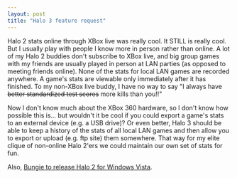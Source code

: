 ```yaml
---
layout: post
title: "Halo 3 feature request"
---
```


<p>Halo 2 stats online through XBox live was really cool.  It STILL is really cool.  But I usually play with people I know more in person rather than online.  A lot of my Halo 2 buddies don't subscribe to XBox live, and big group games with my friends are usually played in person at LAN parties (as opposed to meeting friends online).  None of the stats for local LAN games are recorded anywhere.  A game's stats are viewable only immediately after it has finished.  To my non-XBox live buddy, I have no way to say "I always have <span style="text-decoration: line-through;">better standardized test scores</span> more kills than you!!"</p>
  
<p>Now I don't know much about the XBox 360 hardware, so I don't know how possible this is...  but wouldn't it be cool if you could export a game's stats to an external device (e.g. a USB drive)?  Or even better, Halo 3 should be able to keep a history of the stats of all local LAN games and then allow you to export or upload (e.g. ftp site) them somewhere.  That way for my elite clique of non-online Halo 2'ers we could maintain our own set of stats for fun.</p>
  
<p>Also, <a href="http://www.bungie.net/News/TopStory.aspx?story=halo2vistaannounce&amp;p=6136047">Bungie to release Halo 2 for Windows Vista</a>.</p>
 
